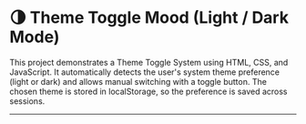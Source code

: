 # 🌗 Theme Toggle Mood (Light / Dark Mode)

This project demonstrates a Theme Toggle System using HTML, CSS, and JavaScript.
It automatically detects the user's system theme preference (light or dark) and allows manual switching with a toggle button.
The chosen theme is stored in localStorage, so the preference is saved across sessions.

---

